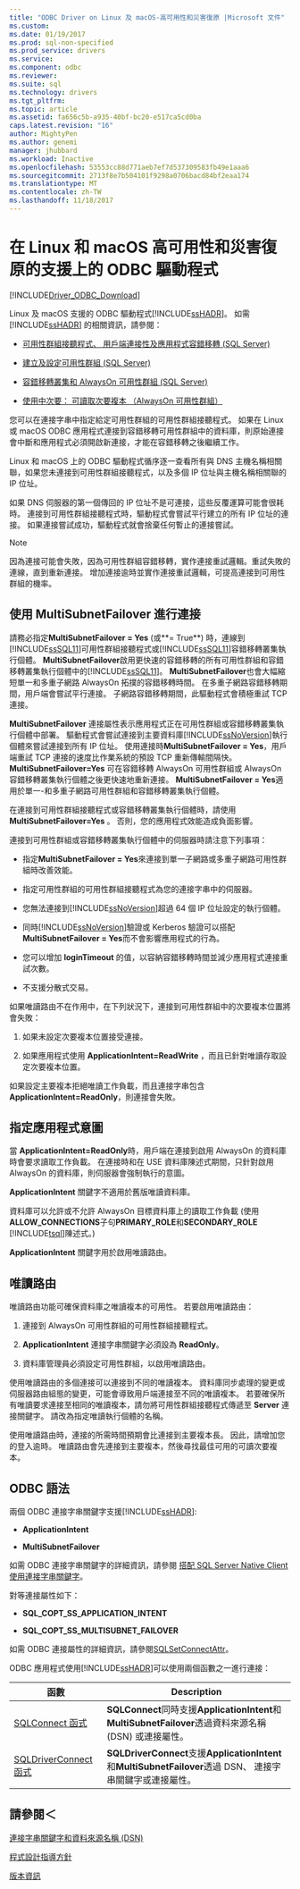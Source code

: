 ```yaml
---
title: "ODBC Driver on Linux 及 macOS-高可用性和災害復原 |Microsoft 文件"
ms.custom: 
ms.date: 01/19/2017
ms.prod: sql-non-specified
ms.prod_service: drivers
ms.service: 
ms.component: odbc
ms.reviewer: 
ms.suite: sql
ms.technology: drivers
ms.tgt_pltfrm: 
ms.topic: article
ms.assetid: fa656c5b-a935-40bf-bc20-e517ca5cd0ba
caps.latest.revision: "16"
author: MightyPen
ms.author: genemi
manager: jhubbard
ms.workload: Inactive
ms.openlocfilehash: 53553cc88d771aeb7ef7d537309583fb49e1aaa6
ms.sourcegitcommit: 2713f8e7b504101f9298a0706bacd84bf2eaa174
ms.translationtype: MT
ms.contentlocale: zh-TW
ms.lasthandoff: 11/18/2017
---
```

# <a name="odbc-driver-on-linux-and-macos-support-for-high-availability-and-disaster-recovery"></a>在 Linux 和 macOS 高可用性和災害復原的支援上的 ODBC 驅動程式
[!INCLUDE[Driver_ODBC_Download](../../../includes/driver_odbc_download.md)]

Linux 及 macOS 支援的 ODBC 驅動程式[!INCLUDE[ssHADR](../../../includes/sshadr_md.md)]。 如需 [!INCLUDE[ssHADR](../../../includes/sshadr_md.md)] 的相關資訊，請參閱：  
  
-   [可用性群組接聽程式、 用戶端連接性及應用程式容錯移轉 (SQL Server)](http://msdn.microsoft.com/library/hh213417.aspx)  
  
-   [建立及設定可用性群組 (SQL Server)](http://msdn.microsoft.com/library/ff878265.aspx)  
  
-   [容錯移轉叢集和 AlwaysOn 可用性群組 (SQL Server)](http://msdn.microsoft.com/library/ff929171.aspx)  
  
-   [使用中次要： 可讀取次要複本 （AlwaysOn 可用性群組）](http://msdn.microsoft.com/library/ff878253.aspx)  
  
您可以在連接字串中指定給定可用性群組的可用性群組接聽程式。 如果在 Linux 或 macOS ODBC 應用程式連接到容錯移轉可用性群組中的資料庫，則原始連接會中斷和應用程式必須開啟新連接，才能在容錯移轉之後繼續工作。

Linux 和 macOS 上的 ODBC 驅動程式循序逐一查看所有與 DNS 主機名稱相關聯，如果您未連接到可用性群組接聽程式，以及多個 IP 位址與主機名稱相關聯的 IP 位址。

如果 DNS 伺服器的第一個傳回的 IP 位址不是可連接，這些反覆運算可能會很耗時。 連接到可用性群組接聽程式時，驅動程式會嘗試平行建立的所有 IP 位址的連接。 如果連接嘗試成功，驅動程式就會捨棄任何暫止的連接嘗試。

> [!NOTE]  
> 因為連接可能會失敗，因為可用性群組容錯移轉，實作連接重試邏輯。重試失敗的連線，直到重新連接。 增加連接逾時並實作連接重試邏輯，可提高連接到可用性群組的機率。

## <a name="connecting-with-multisubnetfailover"></a>使用 MultiSubnetFailover 進行連接

請務必指定**MultiSubnetFailover = Yes** (或**= True**) 時，連線到[!INCLUDE[ssSQL11](../../../includes/sssql11_md.md)]可用性群組接聽程式或[!INCLUDE[ssSQL11](../../../includes/sssql11_md.md)]容錯移轉叢集執行個體。 **MultiSubnetFailover**啟用更快速的容錯移轉的所有可用性群組和容錯移轉叢集執行個體中的[!INCLUDE[ssSQL11](../../../includes/sssql11_md.md)]。 **MultiSubnetFailover**也會大幅縮短單一和多重子網路 AlwaysOn 拓撲的容錯移轉時間。 在多重子網路容錯移轉期間，用戶端會嘗試平行連接。 子網路容錯移轉期間，此驅動程式會積極重試 TCP 連接。

**MultiSubnetFailover** 連接屬性表示應用程式正在可用性群組或容錯移轉叢集執行個體中部署。 驅動程式會嘗試連接到主要資料庫[!INCLUDE[ssNoVersion](../../../includes/ssnoversion_md.md)]執行個體來嘗試連接到所有 IP 位址。 使用連接時**MultiSubnetFailover = Yes**，用戶端重試 TCP 連接的速度比作業系統的預設 TCP 重新傳輸間隔快。 **MultiSubnetFailover=Yes** 可在容錯移轉 AlwaysOn 可用性群組或 AlwaysOn 容錯移轉叢集執行個體之後更快速地重新連接。 **MultiSubnetFailover = Yes**適用於單一-和多重子網路可用性群組和容錯移轉叢集執行個體。  

在連接到可用性群組接聽程式或容錯移轉叢集執行個體時，請使用 **MultiSubnetFailover=Yes** 。 否則，您的應用程式效能造成負面影響。

連接到可用性群組或容錯移轉叢集執行個體中的伺服器時請注意下列事項：
  
-   指定**MultiSubnetFailover = Yes**來連接到單一子網路或多重子網路可用性群組時改善效能。

-   指定可用性群組的可用性群組接聽程式為您的連接字串中的伺服器。
  
-   您無法連接到[!INCLUDE[ssNoVersion](../../../includes/ssnoversion_md.md)]超過 64 個 IP 位址設定的執行個體。

-   同時[!INCLUDE[ssNoVersion](../../../includes/ssnoversion_md.md)]驗證或 Kerberos 驗證可以搭配**MultiSubnetFailover = Yes**而不會影響應用程式的行為。

-   您可以增加 **loginTimeout** 的值，以容納容錯移轉時間並減少應用程式連接重試次數。

-   不支援分散式交易。  
  
如果唯讀路由不在作用中，在下列狀況下，連接到可用性群組中的次要複本位置將會失敗：  
  
1.  如果未設定次要複本位置接受連接。  
  
2.  如果應用程式使用 **ApplicationIntent=ReadWrite** ，而且已針對唯讀存取設定次要複本位置。  
  
如果設定主要複本拒絕唯讀工作負載，而且連接字串包含 **ApplicationIntent=ReadOnly**，則連接會失敗。  
  
## <a name="specifying-application-intent"></a>指定應用程式意圖  
當 **ApplicationIntent=ReadOnly**時，用戶端在連接到啟用 AlwaysOn 的資料庫時會要求讀取工作負載。 在連接時和在 USE 資料庫陳述式期間，只針對啟用 AlwaysOn 的資料庫，則伺服器會強制執行的意圖。

**ApplicationIntent** 關鍵字不適用於舊版唯讀資料庫。  

資料庫可以允許或不允許 AlwaysOn 目標資料庫上的讀取工作負載 (使用**ALLOW_CONNECTIONS**子句**PRIMARY_ROLE**和**SECONDARY_ROLE** [!INCLUDE[tsql](../../../includes/tsql_md.md)]陳述式。)  
  
**ApplicationIntent** 關鍵字用於啟用唯讀路由。  
  
## <a name="read-only-routing"></a>唯讀路由  
唯讀路由功能可確保資料庫之唯讀複本的可用性。 若要啟用唯讀路由：  
  
1.  連接到 AlwaysOn 可用性群組的可用性群組接聽程式。  
  
2.  **ApplicationIntent** 連接字串關鍵字必須設為 **ReadOnly**。  
  
3.  資料庫管理員必須設定可用性群組，以啟用唯讀路由。  
  
使用唯讀路由的多個連接可以連接到不同的唯讀複本。 資料庫同步處理的變更或伺服器路由組態的變更，可能會導致用戶端連接至不同的唯讀複本。 若要確保所有唯讀要求連接至相同的唯讀複本，請勿將可用性群組接聽程式傳遞至 **Server** 連接關鍵字。 請改為指定唯讀執行個體的名稱。  
  
使用唯讀路由時，連接的所需時間預期會比連接到主要複本長。 因此，請增加您的登入逾時。 唯讀路由會先連接到主要複本，然後尋找最佳可用的可讀次要複本。  
  
## <a name="odbc-syntax"></a>ODBC 語法

兩個 ODBC 連接字串關鍵字支援[!INCLUDE[ssHADR](../../../includes/sshadr_md.md)]:  
  
-   **ApplicationIntent**  
  
-   **MultiSubnetFailover**  
  
如需 ODBC 連接字串關鍵字的詳細資訊，請參閱 [搭配 SQL Server Native Client 使用連接字串關鍵字](http://msdn.microsoft.com/library/ms130822.aspx)。  
  
對等連接屬性如下：
  
-   **SQL_COPT_SS_APPLICATION_INTENT**  
  
-   **SQL_COPT_SS_MULTISUBNET_FAILOVER**  
  
如需 ODBC 連接屬性的詳細資訊，請參閱[SQLSetConnectAttr](http://msdn.microsoft.com/library/ms131709.aspx)。  
  
ODBC 應用程式使用[!INCLUDE[ssHADR](../../../includes/sshadr_md.md)]可以使用兩個函數之一進行連接：  
  
|函數|Description|  
|------------|---------------|  
|[SQLConnect 函式](../../../odbc/reference/syntax/sqlconnect-function.md)|**SQLConnect**同時支援**ApplicationIntent**和**MultiSubnetFailover**透過資料來源名稱 (DSN) 或連接屬性。|  
|[SQLDriverConnect 函式](../../../odbc/reference/syntax/sqldriverconnect-function.md)|**SQLDriverConnect**支援**ApplicationIntent**和**MultiSubnetFailover**透過 DSN、 連接字串關鍵字或連接屬性。|
  
## <a name="see-also"></a>請參閱＜  

[連接字串關鍵字和資料來源名稱 (DSN)](../../../connect/odbc/linux-mac/connection-string-keywords-and-data-source-names-dsns.md)

[程式設計指導方針](../../../connect/odbc/linux-mac/programming-guidelines.md)

[版本資訊](../../../connect/odbc/linux-mac/release-notes.md)  
